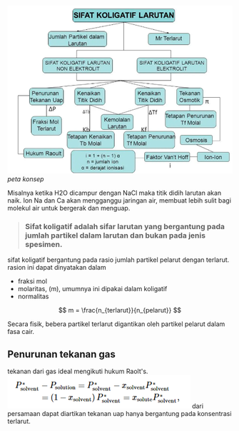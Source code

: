 ![3100a15c9a6975af0eaf5515d1197312.png](../../../../_resources/3100a15c9a6975af0eaf5515d1197312.png)
*peta konsep*

Misalnya ketika H2O dicampur dengan NaCl maka titik didih larutan akan naik. Ion Na dan Ca akan mengganggu jaringan air, membuat lebih sulit bagi molekul air untuk bergerak dan menguap.

> ### Sifat koligatif adalah sifar larutan yang bergantung pada jumlah partikel dalam larutan dan bukan pada jenis spesimen. 

sifat koligatif bergantung pada rasio jumlah partikel pelarut dengan terlarut. rasion ini dapat dinyatakan dalam 

- fraksi mol
- molaritas, (m), umumnya ini dipakai dalam koligatif 
- normalitas

$$ m = \frac{n_{terlarut}}{n_{pelarut}} $$

Secara fisik, bebera partikel terlarut digantikan oleh partikel pelarut dalam fasa cair.

## Penurunan tekanan gas
tekanan dari gas ideal mengikuti hukum Raolt's.
![04e54306fb781e6b245eb60d7caa6dbe.png](../../../../_resources/04e54306fb781e6b245eb60d7caa6dbe.png)
dari persamaan dapat diartikan tekanan uap hanya bergantung pada konsentrasi terlarut. 